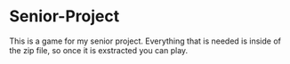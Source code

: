 # Senior-Project
This is a game for my senior project.
Everything that is needed is inside of the zip file, so once it is exstracted you can play.
